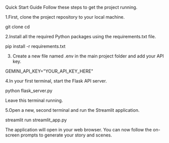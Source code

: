 Quick Start Guide
Follow these steps to get the project running.

1.First, clone the project repository to your local machine.

git clone <your-repository-url>
cd <your-project-folder>

2.Install all the required Python packages using the requirements.txt file.

pip install -r requirements.txt

3. Create a new file named .env in the main project folder and add your API key.

GEMINI_API_KEY="YOUR_API_KEY_HERE"

4.In your first terminal, start the Flask API server.

python flask_server.py

Leave this terminal running.

5.Open a new, second terminal and run the Streamlit application.

streamlit run streamlit_app.py

The application will open in your web browser. You can now follow the on-screen prompts to generate your story and scenes.
